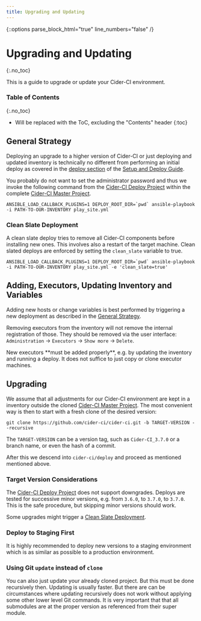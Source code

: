 ```yaml
---
title: Upgrading and Updating
---
```

{::options parse_block_html="true" line_numbers="false" /}

# Upgrading and Updating
{:.no_toc}

This is a guide to upgrade or update your Cider-CI environment.


### Table of Contents
{:.no_toc}
* Will be replaced with the ToC, excluding the "Contents" header
{:toc}


## General Strategy

Deploying an upgrade to a higher version of Cider-CI or just deploying and
updated inventory is technically no different from performing an initial deploy
as covered in the [deploy section][] of the [Setup and Deploy Guide][].

  [deploy section]: ../setup-and-deploy/index.html#deploy
  [Setup and Deploy Guide]: ../setup-and-deploy/index.html

You probably do not want to set the administrator password and thus we invoke
the following command from the  [Cider-CI Deploy Project] within the complete
[Cider-CI Master Project].

```ANSIBLE_LOAD_CALLBACK_PLUGINS=1 DEPLOY_ROOT_DIR=`pwd` ansible-playbook -i PATH-TO-OUR-INVENTORY play_site.yml```

### Clean Slate Deployment

A clean slate deploy tries to remove all Cider-CI components before installing
new ones. This involves also a restart of the target machine. Clean slated
deploys are enforced by setting the `clean_slate` variable to true.

```ANSIBLE_LOAD_CALLBACK_PLUGINS=1 DEPLOY_ROOT_DIR=`pwd` ansible-playbook -i PATH-TO-OUR-INVENTORY play_site.yml -e 'clean_slate=true'```


## Adding, Executors, Updating Inventory and Variables

Adding new hosts or change variables is best performed by triggering a new
deployment as described in the [General Strategy](#general-strategy).

<span class="text-warning"> Removing executors from the inventory will not
remove the internal registration of those.</span> They should be removed via
the user interface: `Administration` → `Executors` → `Show more` → `Delete`.

<div class="alert alert-danger">
New executors **must be added properly**, e.g. by updating the inventory and
running a deploy. It does not suffice to just copy or clone executor machines.
</div>

## Upgrading

We assume that all adjustments for our Cider-CI environment are kept in
a inventory outside the cloned [Cider-CI Master Project]. The most convenient
way is then to start with a fresh clone of the desired version:

```git clone https://github.com/cider-ci/cider-ci.git -b TARGET-VERSION --recursive```

The `TARGET-VERSION` can be a version tag, such as `Cider-CI_3.7.0` or a branch
name, or even the hash of a commit.

After this we descend into `cider-ci/deploy` and proceed as mentioned mentioned above.

### Target Version Considerations

The [Cider-CI Deploy Project] <span class="text-danger"> does not support
downgrades.</span> Deploys are tested for successive minor versions, e.g. from
`3.6.0`, to `3.7.0`, to `3.7.0`. This is the safe procedure, but skipping minor
versions should work.

Some upgrades might trigger a [Clean Slate
Deployment](#clean-slate-deployment).

### Deploy to Staging First

It is highly recommended to deploy new versions to a staging environment
which is as similar as possible to a production environment.

### Using Git `update` instead of `clone`

You can also just update your already cloned project. But this must be done
recursively then. Updating is usually faster. But there are can be
circumstances where updating recursively does not work without applying some
other lower level Git commands. <span class="text-warning"> It is very
important that that all submodules are at the proper version as referenced from
their super module. </span>

  [Cider-CI Deploy Project]: https://github.com/cider-ci/cider-ci_deploy
  [Cider-CI Master Project]: https://github.com/cider-ci/cider-ci
